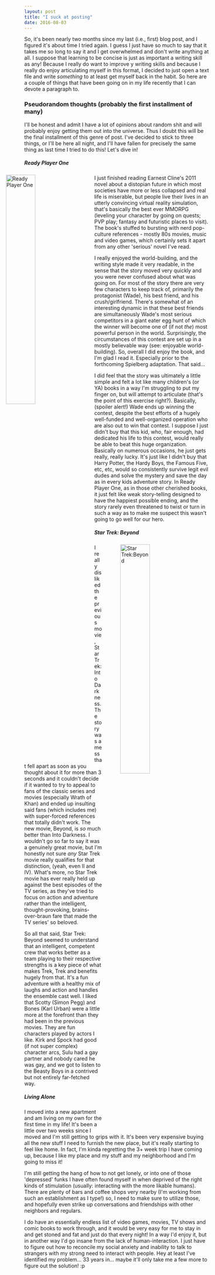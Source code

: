 ```yaml
---
layout: post
title: "I suck at posting"
date: 2016-08-03
---
```


So, it's been nearly two months since my last (i.e., first) blog post, and I figured it's about time I tried again. I guess I just have so much to say that it takes me so long to say it and I get overwhelmed and don't write anything at all. I suppose that learning to be concise is just as important a writing skill as any! Because I really do want to improve y writing skills and because I really do enjoy articulating myself in this format, I decided to just open a text file and write _something_ to at least get myself back in the habit. So here are a couple of things that have been going on in my life recently that I can devote a paragraph to.

### Pseudorandom thoughts (probably the first installment of many)
I'll be honest and admit I have a lot of opinions about random shit and will probably enjoy getting them out into the universe. Thus I doubt this will be the final installment of this genre of post. I've decided to stick to three things, or I'll be here all night, and I'll have fallen for precisely the same thing as last time I tried to do this! Let's dive in!

##### Ready Player One

<img align="left" src="../images/ready-2.jpg" title="Ready Player One" width="40%" style="margin:0 2.5rem 2.5rem -10%">

I just finished reading Earnest Cline's 2011 novel about a distopian future in which most societies have more or less collapsed and real life is miserable, but people live their lives in an utterly convincing virtual reality simulation, that's basically the best ever MMORPG (leveling your character by going on quests; PVP play; fantasy and futuristic places to visit). The book's stuffed to bursting with nerd pop-culture references - mostly 80s movies, music and video games, which certainly sets it apart from any other 'serious' novel I've read. 

I really enjoyed the world-building, and the writing style made it very readable, in the sense that the story moved very quickly and you were never confused about what was going on. For most of the story there are very few characters to keep track of, primarily the protagonist (Wade), his best friend, and his crush/girlfriend. There's somewhat of an interesting dynamic in that these best friends are simultaneously Wade's most serious competitors in a giant eater egg hunt of which the winner will become one of (if not _the_) most powerful person in the world. Surprisingly, the circumstances of this contest are set up in a mostly believable way (see: enjoyable world-building). So, overall I did enjoy the book, and I'm glad I read it. Especially prior to the forthcoming Spielberg adaptation. That said...

I did feel that the story was ultimately a little simple and felt a lot like many children's (or YA) books in a way I'm struggling to put my finger on, but will attempt to articulate (that's the point of this exercise right?). Basically, (spoiler alert!) Wade ends up winning the contest, despite the best efforts of a hugely well-funded and well-organized operation who are also out to win that contest. I suppose I just didn't buy that this kid, who, fair enough, had dedicated his life to this contest, would really be able to beat this huge organization. Basically on numerous occasions, he just gets really, really lucky. It's just like I didn't buy that Harry Potter, the Hardy Boys, the Famous Five, etc, etc, would so consistently survive legit evil dudes and solve the mystery and save the day as in every kids adventure story. In Ready Player One, as in those other cherished books, it just felt like weak story-telling designed to have the happiest possible ending, and the story rarely even threatened to twist or turn in such a way as to make me suspect this wasn't going to go well for our hero.

##### Star Trek: Beyond

<img align="right" src="../images/beyond0001.jpg" title="Star Trek:Beyond" width="40%" style="margin:0 2.5rem 2.5rem 10%">

I really disliked the previous movie, Star Trek: Into Darkness. The story was a mess that fell apart as soon as you thought about it for more than 3 seconds and it couldn't decide if it wanted to try to appeal to fans of the classic series and movies (especially Wrath of Khan) and ended up insulting said fans (which includes me) with super-forced references that totally didn't work. The new movie, Beyond, is _so_ much better than Into Darkness. I wouldn't go so far to say it was a genuinely great movie, but I'm honestly not sure _any_ Star Trek movie really qualifies for that distinction, (yeah, even II and IV). What's more, no Star Trek movie has ever really held up against the best episodes of the TV series, as they've tried to focus on action and adventure rather than the intelligent, thought-provoking, brains-over-braun fare that made the TV series' so beloved. 

So all that said, Star Trek: Beyond seemed to understand that an intelligent, competent crew that works better as a team playing to their respective strengths is a key piece of what makes Trek, Trek and benefits hugely from that. It's a fun adventure with a healthy mix of laughs and action and handles the ensemble cast well. I liked that Scotty (Simon Pegg) and Bones (Karl Urban) were a little more at the forefront than they had been in the previous movies. They are fun characters played by actors I like. Kirk and Spock had good (if not super complex) character arcs, Sulu had a gay partner and nobody cared he was gay, and we got to listen to the Beasty Boys in a contrived but not entirely far-fetched way.

##### Living Alone

I moved into a new apartment and am living on my own for the first time in my life! It's been a little over two weeks since I moved and I'm still getting to grips with it. It's been very expensive buying all the new stuff I need to furnish the new place, but it's really starting to feel like home. In fact, I'm kinda regretting the 3+ week trip I have coming up, because I like my place and my stuff and my neighborhood and I'm going to miss it! 

I'm still getting the hang of how to not get lonely, or into one of those 'depressed' funks I have often found myself in when deprived of the right kinds of stimulation (usually: interacting with the more likable humans). There are plenty of bars and coffee shops very nearby (I'm working from such an establishment as I type!) so, I need to make sure to utilize those, and hopefully even strike up conversations and friendships with other neighbors and regulars. 

I do have an essentially endless list of video games, movies, TV shows and comic books to work through, and it would be very easy for me to stay in and get stoned and fat and just do that every night! In a way I'd enjoy it, but in another way I'd go insane from the lack of human-interaction. I just have to figure out how to reconcile my social anxiety and inability to talk to strangers with my strong need to interact with people. Hey at least I've identified my problem... 33 years in... maybe it'll only take me a few more to figure out the solution! :p


